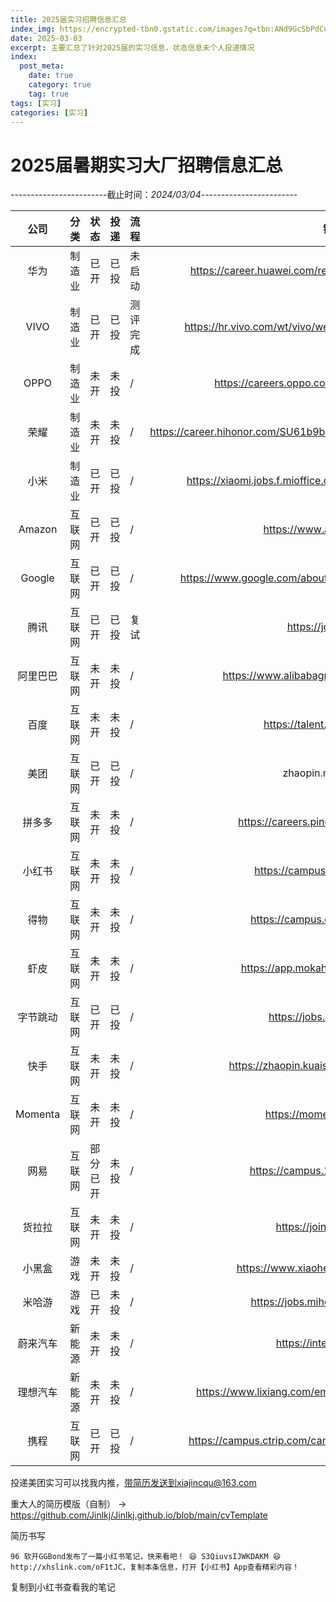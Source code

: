 ```yaml
---
title: 2025届实习招聘信息汇总
index_img: https://encrypted-tbn0.gstatic.com/images?q=tbn:ANd9GcSbPdCuNJz-FIuTf4T4J0pGv2BRF44AXQ8iVg&usqp=CAU
date: 2025-03-03
excerpt: 主要汇总了针对2025届的实习信息，状态信息未个人投递情况
index:
  post_meta:
    date: true
    category: true
    tag: true
tags: [实习]
categories: [实习]
---
```

# 2025届暑期实习大厂招聘信息汇总

------------------------截止时间：*2024/03/04*------------------------

|   公司    | 分类  |  状态  | 投递 | 流程   |                                  链接                                   |
|:-------:|:----|:----:|----|------|:---------------------------------------------------------------------:|
|   华为    | 制造业 |  已开  | 已投 | 未启动  |      https://career.huawei.com/reccampportal/portal5/index.html       |
|  VIVO   | 制造业 |  已开  | 已投 | 测评完成 |       https://hr.vivo.com/wt/vivo/web/index/CompvivoAboutCampus       |
|  OPPO   | 制造业 |  未开  | 未投 | /    |            https://careers.oppo.com/university/oppo/campus            |
|   荣耀    | 制造业 |  未开  | 未投 | /    | https://career.hihonor.com/SU61b9b9992f9d24431f5050a5/pb/interns.html |
|   小米    | 制造业 |  已开  | 已投 | /    |     https://xiaomi.jobs.f.mioffice.cn/internship/?spread=6AA3R7B      |
| Amazon  | 互联网 |  已开  | 已投 | /    |                      https://www.amazon.jobs/en/                      |
| Google  | 互联网 |  已开  | 已投 | /    |    https://www.google.com/about/careers/applications/jobs/results     |
|   腾讯    | 互联网 |  已开  | 已投 | 复试   |                         https://join.qq.com/                          |
|  阿里巴巴   | 互联网 |  未开  | 未投 | /    |              https://www.alibabagroup.com/zh-HK/careers               |
|   百度    | 互联网 |  未开  | 未投 | /    |                    https://talent.baidu.com/jobs/                     |
|   美团    | 互联网 |  已开  | 已投 | /    |                          zhaopin.meituan.com                          |
|   拼多多   | 互联网 |  未开  | 未投 | /    |                 https://careers.pinduoduo.com/campus/                 |
|   小红书   | 互联网 |  未开  | 未投 | /    |                    https://campus.xiaohongshu.com                     |
|   得物    | 互联网 |  未开  | 未投 | /    |                    https://campus.dewu.com/578078                     |
|   虾皮    | 互联网 |  未开  | 未投 | /    |                  https://app.mokahr.com/campus_apply                  |
|  字节跳动   | 互联网 |  已开  | 已投 | /    |                      https://jobs.bytedance.com                       |
|   快手    | 互联网 |  未开  | 未投 | /    |             https://zhaopin.kuaishou.cn/#/official/index/             |
| Momenta | 互联网 |  未开  | 未投 | /    |                     https://momenta.cn/join.html                      |
|   网易    | 互联网 | 部分已开 | 未投 | /    |                   https://campus.163.com/app/index                    |
|   货拉拉   | 互联网 |  未开  | 未投 | /    |                      https://join.huolala.cn/#/                       |
|   小黑盒   | 游戏  |  未开  | 未投 | /    |                https://www.xiaoheihe.cn/joinus/campus                 |
|   米哈游   | 游戏  |  已开  | 未投 | /    |                   https://jobs.mihoyo.com/#/campus                    |
|  蔚来汽车   | 新能源 |  未开  | 未投 | /    |                       https://intern.nio.com/#/                       |
|  理想汽车   | 新能源 |  未开  | 未投 | /    |         https://www.lixiang.com/employ/campus.html?fromJob=1          |
|   携程    | 互联网 |  已开  | 已投 | /    |https://campus.ctrip.com/campus-recruitment/trip/37757/#/|

投递美团实习可以找我内推，带简历发送到xiajincqu@163.com

重大人的简历模版（自制） -> https://github.com/Jinlkj/Jinlkj.github.io/blob/main/cvTemplate

简历书写
```
96 软开GGBond发布了一篇小红书笔记，快来看吧！ 😆 S3QiuvsIJWKDAKM 😆 http://xhslink.com/oF1tJC，复制本条信息，打开【小红书】App查看精彩内容！
```
复制到小红书查看我的笔记








